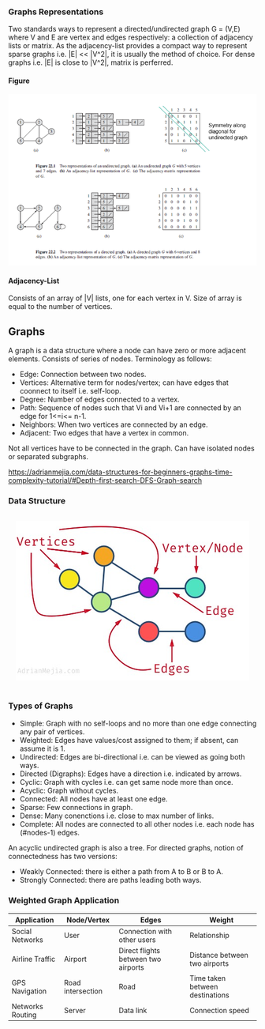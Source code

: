 ### Graphs Representations

Two standards ways to represent a directed/undirected graph G = (V,E) where V and E are vertex and edges respectively: a collection of adjacency lists or matrix. As the adjacency-list provides a compact way to represent sparse graphs i.e. |E| << |V^2|, it is usually the method of choice. For dense graphs i.e. |E| is close to |V^2|, matrix is perferred. 

#### Figure

<img src="../../images/graph-representations.PNG">

#### Adjacency-List

Consists of an array of |V| lists, one for each vertex in V. Size of array is equal to the number of vertices.


## Graphs

A graph is a data structure where a node can have zero or more adjacent elements. Consists of series of nodes. Terminology as follows:

- Edge: Connection between two nodes.
- Vertices: Alternative term for nodes/vertex; can have edges that coonnect to itself i.e. self-loop.
- Degree: Number of edges connected to a vertex.
- Path: Sequence of nodes such that Vi and Vi+1 are connected by an edge for 1<=i<= n-1.
- Neighbors: When two vertices are connected by an edge.
- Adjacent: Two edges that have a vertex in common.

Not all vertices have to be connected in the graph. Can have isolated nodes or separated subgraphs.

https://adrianmejia.com/data-structures-for-beginners-graphs-time-complexity-tutorial/#Depth-first-search-DFS-Graph-search

### Data Structure

<div style="text-align: center; padding: 15px">
  <img src="../../images/graphs.PNG" />
</div>

### Types of Graphs

- Simple: Graph with no self-loops and no more than one edge connecting any pair of vertices.
- Weighted: Edges have values/cost assigned to them; if absent, can assume it is 1.
- Undirected: Edges are bi-directional i.e. can be viewed as going both ways.
- Directed (Digraphs): Edges have a direction i.e. indicated by arrows.
- Cyclic: Graph with cycles i.e. can get same node more than once.
- Acyclic: Graph without cycles.
- Connected: All nodes have at least one edge.
- Sparse: Few connections in graph.
- Dense: Many conenctions i.e. close to max number of links.
- Complete: All nodes are connected to all other nodes i.e. each node has (#nodes-1) edges.

An acyclic undirected graph is also a tree. For directed graphs, notion of connectedness has two versions:

- Weakly Connected: there is either a path from A to B or B to A.
- Strongly Connected: there are paths leading both ways.

### Weighted Graph Application

| Application      | Node/Vertex       | Edges                               | Weight                          |
| ---------------- | ----------------- | ----------------------------------- | ------------------------------- |
| Social Networks  | User              | Connection with other users         | Relationship                    |
| Airline Traffic  | Airport           | Direct flights between two airports | Distance between two airports   |
| GPS Navigation   | Road intersection | Road                                | Time taken between destinations |
| Networks Routing | Server            | Data link                           | Connection speed                |
